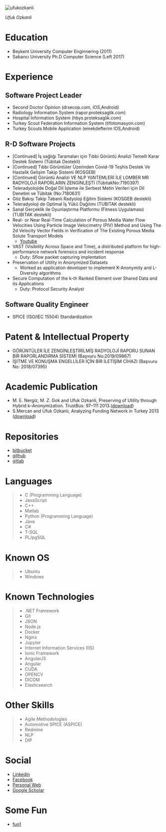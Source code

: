 ![ufukozkanli](https://media-exp1.licdn.com/dms/image/C4D03AQH2te2w7wsnRA/profile-displayphoto-shrink_100_100/0/1631253838304?e=1637798400&v=beta&t=RwnV84mYUh_8UcuDQS39SE0jvt6qcno2BdsixOUp1mg)

*Ufuk Ozkanli*

# Education
* Beykent University Computer Enginnering (2011)
* Sabancı University Ph.D Computer Science (Left 2017)

# Experience

## Software Project Leader

* Second Doctor Opinion (drsecop.com, IOS,Android)
* Radiology Information System (rapor.proteksaglik.com)
* Hospital Information System (hbys.proteksaglik.com)
* Turkey Scout Federation Information System (tifotomasyon.com)
* Turkey Scouts Mobile Application (emekdefterim IOS,Android)


## R-D Software Projects

* [Continued] İş sağlığı Taramaları için Tıbbi Görüntü Analizi Temelli Karar Destek Sistemi (Tübitak Destekli)
* [Continued] Tıbbi Görüntüler Üzerinden Covid-19 Teşhis Destek Ve Hastalik Gelişim Takip Sistemi (KOSGEB) 
* [Continued] Görüntü Analizi VE NLP YöNTEMLERİ İLE LOMBER MR RADYOLOJİ RAPORLARIN ZENGİNLEŞTİ (TübitakNo:7190397)
* Teleradyolojide Doğal Dil İşleme ile Serbest Metin Verileri için Dil Denetim ve Tübitak (No:7180631)
* Göz Bakışı Takip Tabanlı Radyoloji Eğitim Sistemi (KOSGEB destekli)
* Teleradyoloji de Optimal İş Yükü Dağılımı (TUBITAK destekli)
* Sanal Gerçeklik ile Oyunlaştırma Platformu (Fitness Uygulaması) (TUBITAK destekli)
* Real- or Near Real-Time Calculation of Porous Media Water Flow Velocities Using Particle Image Velocimetry (PIV) Method and Using The 2d Velocity Vector Fields in Verification of The Existing Porous Media Solute Transport Models
  - [Youtube](https://www.youtube.com/channel/UC1wkGfb-f5-j06Kx5gXV3SQ)
* VAST (Visibility Across Space and Time), a distributed platform for high-performance network forensics and incident response
  - Duty: Sflow packet capturing implentation
* Preservation of Utility in Anonymized Datasets
  - Worked as application developer to implement K-Anonymity and L-Diversity algorithms
* Secure Computation of the k-th Ranked Element over Shared Data and its Applications
  -  Duty: Protocol Security Analyst

## Software Quality Engineer
* SPICE (ISO/IEC 15504) Standardization


# Patent & Intellectual Property
* GÖRÜNTÜLER İLE ZENGİNLEŞTİRİLMİŞ RADYOLOJİ RAPORU SUNAN BİR RAPORLANDIRMA SİSTEMİ (Başvuru No:2019/09867)
* İŞİTME VE KONUŞMA ENGELLİLER İÇİN BİR İLETİŞİM CİHAZI (Başvuru No: 2018/07395)

 
# Academic Publication
* M. E. Nergiz, M. Z. Gok and Ufuk Ozkanli, Preserving of Utility through Hybrid k–Anonymization. TrustBus: 97–111 2013.([download](website/80580097.pdf))
* S.Mercan and Ufuk Ozkanlı, Analyzing Funding Network in Turkey 2013 ([download](website/tubitakfunding.pdf))

# Repositories
* [bitbucket](https://bitbucket.com/ufukozkanli)
* [github](https://github.com/ufukozkanli)
* [gitlab](https://gitlab.com/ufukozkanli) 

# Languages
>  * C (Programming Language)
> * JavaScript
> * C++
> * Matlab
> * Python (Programming Language)
> * Java
> * C#
> * T-SQL
> * PL/pgSQL


# Known OS
> * Ubuntu
> * Windows


# Known Technologies
> * .NET Framework
> * Git
> * JSON
> * Node.js
> * Docker
> * Nginx
> * Jupyter
> * Internet Information Services (IIS)
> * Ionic Framework
> * AngularJS
> * Angular
> * CUDA
> * OPENCV
> * DICOM
> * Elasticsearch

# Other Skills 
> * Agile Methodologies
> * Automotive SPICE (ASPICE)
> * Redmine
> * NLP
> * DIP


# Social
*  [Linkedin](https://www.linkedin.com/in/ufukozkanli)
*  [Facebook](https://www.facebook.com/ufukozkanli)
*  [Personal Web](https://ufukozkanli.com)
*  [Google Scholar](https://scholar.google.com.tr/citations?user=jUl0huoAAAAJ)


# Some Fun
* [fun1](/fun1.md)
